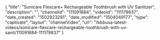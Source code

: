 {
    "title": "Sonicare Flexcare+ Rechargeable Toothbrush with UV Sanitizer",
    "description": "",
    "channelid": "111091684",
    "videoid": "111179837",
    "date_created": "1502923281",
    "date_modified": "1504049177",
    "type": "captivate",
    "layout": "channelVideo",
    "url": "\/bbbusa-latest-videos\/sonicare-flexcare-rechargeable-toothbrush-with-uv-sanit\/111091684-111179837"
}